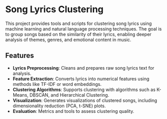 # Song Lyrics Clustering

This project provides tools and scripts for clustering song lyrics using machine learning and natural language processing techniques. The goal is to group songs based on the similarity of their lyrics, enabling deeper analysis of themes, genres, and emotional content in music.

## Features

- **Lyrics Preprocessing**: Cleans and prepares raw song lyrics text for analysis.
- **Feature Extraction**: Converts lyrics into numerical features using methods like TF-IDF or word embeddings.
- **Clustering Algorithms**: Supports clustering with algorithms such as K-Means, DBSCAN, and Hierarchical Clustering.
- **Visualization**: Generates visualizations of clustered songs, including dimensionality reduction (PCA, t-SNE) plots.
- **Evaluation**: Metrics and tools to assess clustering quality.
